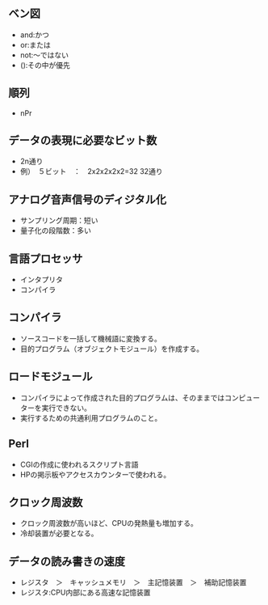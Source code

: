## ベン図
- and:かつ
- or:または
- not:〜ではない
- ():その中が優先

## 順列
- nPr

## データの表現に必要なビット数
- 2n通り
- 例）　５ビット　：　2x2x2x2x2=32 32通り

## アナログ音声信号のディジタル化
- サンプリング周期：短い
- 量子化の段階数：多い

## 言語プロセッサ
- インタプリタ
- コンパイラ

## コンパイラ
- ソースコードを一括して機械語に変換する。
- 目的プログラム（オブジェクトモジュール）を作成する。

## ロードモジュール
- コンパイラによって作成された目的プログラムは、そのままではコンピューターを実行できない。
- 実行するための共通利用プログラムのこと。

## Perl
- CGIの作成に使われるスクリプト言語
- HPの掲示板やアクセスカウンターで使われる。

## クロック周波数
- クロック周波数が高いほど、CPUの発熱量も増加する。
- 冷却装置が必要となる。

## データの読み書きの速度
- レジスタ　＞　キャッシュメモリ　＞　主記憶装置　＞　補助記憶装置
- レジスタ:CPU内部にある高速な記憶装置

